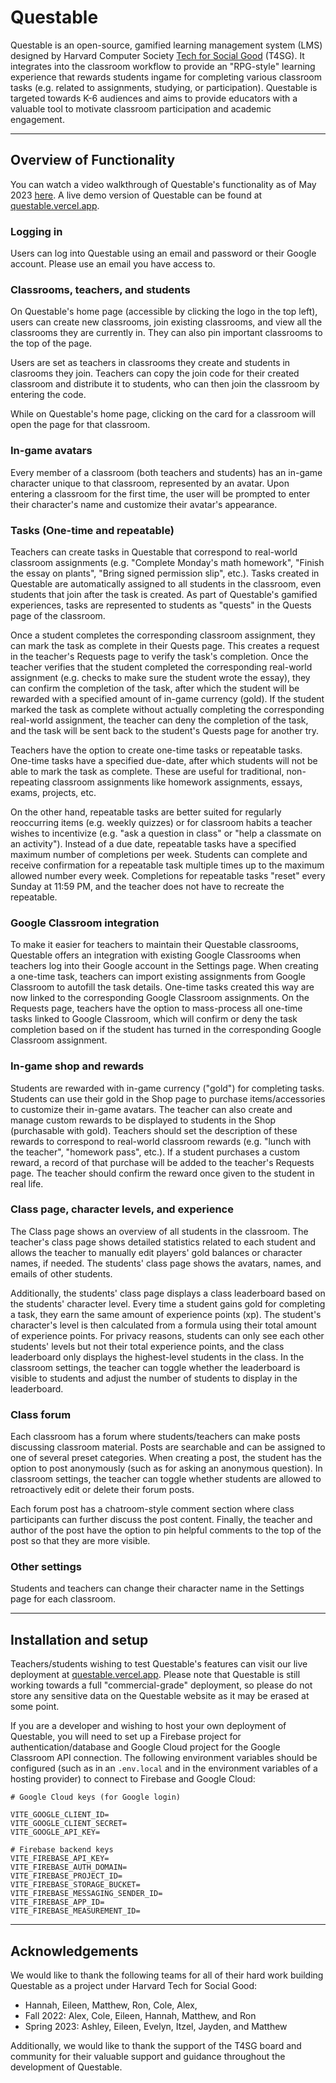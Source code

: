 # Questable

Questable is an open-source, gamified learning management system (LMS) designed by Harvard Computer Society [Tech for Social Good](https://socialgood.hcs.harvard.edu) (T4SG). It integrates into the classroom workflow to provide an "RPG-style" learning experience that rewards students ingame for completing various classroom tasks (e.g. related to assignments, studying, or participation). Questable is targeted towards K-6 audiences and aims to provide educators with a valuable tool to motivate classroom participation and academic engagement.

---
## Overview of Functionality

You can watch a video walkthrough of Questable's functionality as of May 2023 [here](https://youtu.be/9pHFQeNmg2M). A live demo version of Questable can be found at [questable.vercel.app](https://questable.vercel.app).

### Logging in
Users can log into Questable using an email and password or their Google account. Please use an email you have access to. 

### Classrooms, teachers, and students
On Questable's home page (accessible by clicking the logo in the top left), users can create new classrooms, join existing classrooms, and view all the classrooms they are currently in. They can also pin important classrooms to the top of the page. 

Users are set as teachers in classrooms they create and students in clasrooms they join. Teachers can copy the join code for their created classroom and distribute it to students, who can then join the classroom by entering the code.

While on Questable's home page, clicking on the card for a classroom will open the page for that classroom.

### In-game avatars
Every member of a classroom (both teachers and students) has an in-game character unique to that classroom, represented by an avatar. Upon entering a classroom for the first time, the user will be prompted to enter their character's name and customize their avatar's appearance.

### Tasks (One-time and repeatable)
Teachers can create tasks in Questable that correspond to real-world classroom assignments (e.g. "Complete Monday's math homework", "Finish the essay on plants", "Bring signed permission slip", etc.). Tasks created in Questable are automatically assigned to all students in the classroom, even students that join after the task is created. As part of Questable's gamified experiences, tasks are represented to students as "quests" in the Quests page of the classroom. 

Once a student completes the corresponding classroom assignment, they can mark the task as complete in their Quests page. This creates a request in the teacher's Requests page to verify the task's completion. Once the teacher verifies that the student completed the corresponding real-world assignment (e.g. checks to make sure the student wrote the essay), they can confirm the completion of the task, after which the student will be rewarded with a specified amount of in-game currency (gold). If the student marked the task as complete without actually completing the corresponding real-world assignment, the teacher can deny the completion of the task, and the task will be sent back to the student's Quests page for another try.

Teachers have the option to create one-time tasks or repeatable tasks. One-time tasks have a specified due-date, after which students will not be able to mark the task as complete. These are useful for traditional, non-repeating classroom assignments like homework assignments, essays, exams, projects, etc. 

On the other hand, repeatable tasks are better suited for regularly reoccurring items (e.g. weekly quizzes) or for classroom habits a teacher wishes to incentivize (e.g. "ask a question in class" or "help a classmate on an activity"). Instead of a due date, repeatable tasks have a specified maximum number of completions per week. Students can complete and receive confirmation for a repeatable task multiple times up to the maximum allowed number every week. Completions for repeatable tasks "reset" every Sunday at 11:59 PM, and the teacher does not have to recreate the repeatable.

### Google Classroom integration
To make it easier for teachers to maintain their Questable classrooms, Questable offers an integration with existing Google Classrooms when teachers log into their Google account in the Settings page. When creating a one-time task, teachers can import existing assignments from Google Classroom to autofill the task details. One-time tasks created this way are now linked to the corresponding Google Classroom assignments. On the Requests page, teachers have the option to mass-process all one-time tasks linked to Google Classroom, which will confirm or deny the task completion based on if the student has turned in the corresponding Google Classroom assignment.

### In-game shop and rewards
Students are rewarded with in-game currency ("gold") for completing tasks. Students can use their gold in the Shop page to purchase items/accessories to customize their in-game avatars. The teacher can also create and manage custom rewards to be displayed to students in the Shop (purchasable with gold). Teachers should set the description of these rewards to correspond to real-world classroom rewards (e.g. "lunch with the teacher", "homework pass", etc.). If a student purchases a custom reward, a record of that purchase will be added to the teacher's Requests page. The teacher should confirm the reward once given to the student in real life.

### Class page, character levels, and experience
The Class page shows an overview of all students in the classroom. The teacher's class page shows detailed statistics related to each student and allows the teacher to manually edit players' gold balances or character names, if needed. The students' class page shows the avatars, names, and emails of other students.

Additionally, the students' class page displays a class leaderboard based on the students' character level. Every time a student gains gold for completing a task, they earn the same amount of experience points (xp). The student's character's level is then calculated from a formula using their total amount of experience points. For privacy reasons, students can only see each other students' levels but not their total experience points, and the class leaderboard only displays the highest-level students in the class. In the classroom settings, the teacher can toggle whether the leaderboard is visible to students and adjust the number of students to display in the leaderboard.

### Class forum
Each classroom has a forum where students/teachers can make posts discussing classroom material. Posts are searchable and can be assigned to one of several preset categories. When creating a post, the student has the option to post anonymously (such as for asking an anonymous question). In classroom settings, the teacher can toggle whether students are allowed to retroactively edit or delete their forum posts.

Each forum post has a chatroom-style comment section where class participants can further discuss the post content. Finally, the teacher and author of the post have the option to pin helpful comments to the top of the post so that they are more visible. 

### Other settings
Students and teachers can change their character name in the Settings page for each classroom.

---
## Installation and setup

Teachers/students wishing to test Questable's features can visit our live deployment at [questable.vercel.app](https://questable.vercel.app). Please note that Questable is still working towards a full "commercial-grade" deployment, so please do not store any sensitive data on the Questable website as it may be erased at some point.

If you are a developer and wishing to host your own deployment of Questable, you will need to set up a Firebase project for authentication/database and Google Cloud project for the Google Classroom API connection. The following environment variables should be configured (such as in an `.env.local` and in the environment variables of a hosting provider) to connect to Firebase and Google Cloud:
```
# Google Cloud keys (for Google login)

VITE_GOOGLE_CLIENT_ID=
VITE_GOOGLE_CLIENT_SECRET=
VITE_GOOGLE_API_KEY=

# Firebase backend keys
VITE_FIREBASE_API_KEY=
VITE_FIREBASE_AUTH_DOMAIN=
VITE_FIREBASE_PROJECT_ID=
VITE_FIREBASE_STORAGE_BUCKET=
VITE_FIREBASE_MESSAGING_SENDER_ID=
VITE_FIREBASE_APP_ID=
VITE_FIREBASE_MEASUREMENT_ID=
```

---
## Acknowledgements

We would like to thank the following teams for all of their hard work building Questable as a project under Harvard Tech for Social Good:
* Hannah, Eileen, Matthew, Ron, Cole, Alex, 
* Fall 2022: Alex, Cole, Eileen, Hannah, Matthew, and Ron
* Spring 2023: Ashley, Eileen, Evelyn, Itzel, Jayden, and Matthew

Additionally, we would like to thank the support of the T4SG board and community for their valuable support and guidance throughout the development of Questable.